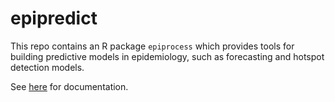 # epipredict

This repo contains an R package `epiprocess` which provides tools for building
predictive models in epidemiology, such as forecasting and hotspot detection 
models.

See [here](https://cmu-delphi.github.io/epipredict/) for documentation.
